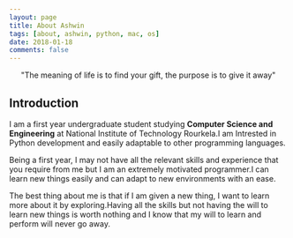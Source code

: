 ```yaml
---
layout: page
title: About Ashwin
tags: [about, ashwin, python, mac, os]
date: 2018-01-18
comments: false
---
```

    
<center>"The meaning of life is to find your gift, the purpose is to give it away"</center>

## Introduction
I am a first year undergraduate student studying <b>Computer Science and Engineering</b> at National Institute of Technology Rourkela.I am Intrested in Python development and easily adaptable to other programming languages.

Being a first year, I may not have all the relevant skills and experience that you require from me but I am an extremely motivated programmer.I can learn new things easily and can adapt to new environments with an ease.

The best thing about me is that if I am given a new thing, I want to learn more about it by exploring.Having all the skills but not having the will to learn new things is worth nothing and I know that my will to learn and perform will never go away.